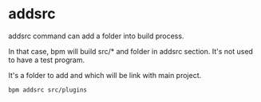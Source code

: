 # addsrc

addsrc command can add a folder into build process.

In that case, bpm will build src/* and folder in addsrc section. It's not used to have a test program. 

It's a folder to add and which will be link with main project.

```bash
bpm addsrc src/plugins
```

